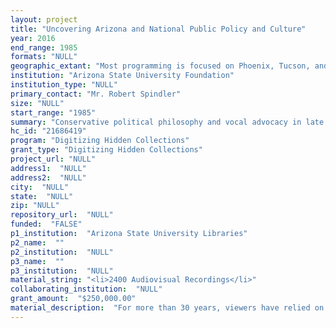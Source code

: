 ```yaml
--- 
layout: project 
title: "Uncovering Arizona and National Public Policy and Culture"
year: 2016
end_range: 1985
formats: "NULL"
geographic_extant: "Most programming is focused on Phoenix, Tucson, and the state of Arizona, but many regional issues also concern the neighboring states of California, Nevada, New Mexico, Utah, and Colorado. Mexico and national political issues are also regularly addressed."
institution: "Arizona State University Foundation"
institution_type: "NULL"
primary_contact: "Mr. Robert Spindler"
size: "NULL"
start_range: "1985"
summary: "Conservative political philosophy and vocal advocacy in late 20th century Arizona precipitated nationally controversial legislation that paralleled or presaged debates and similar actions in other states. The period from 1985 to 1996 will be remembered as a transformative time in development of local and national public policies and programs for water resources management, border control and immigration, public and charter schools, tribal governance, cultural diversity, the arts, environmental protection, health care, civil rights, and voting rights. These issues precipitate actions and debates across America to this day. We will exemplify CLIR's core values and collaborative spirit, spark creative digital humanities research and community discussion, and reveal changes in Arizona and America over time. New production workflows will enable global open access to our previously hidden video archive of the award winning Arizona PBS (hereafter AZPBS) Arizona Horizon television programs."
hc_id: "21686419"
program: "Digitizing Hidden Collections"
grant_type: "Digitizing Hidden Collections"
project_url: "NULL"
address1:  "NULL"
address2:  "NULL"
city:  "NULL"
state:  "NULL"
zip: "NULL"
repository_url:  "NULL"
funded:  "FALSE"
p1_institution:  "Arizona State University Libraries"
p2_name:  ""
p2_institution:  "NULL"
p3_name:  ""
p3_institution:  "NULL"
material_string: "<li>2400 Audiovisual Recordings</li>"
collaborating_institution:  "NULL"
grant_amount:  "$250,000.00"
material_description:  "For more than 30 years, viewers have relied on Arizona Horizon for in-depth coverage of issues of concern to Arizonans, and ASU Libraries has preserved these programs for AZPBS since 1989. Skilled hosts interview key community leaders, change makers, advocates and political leaders, or panelists engage in balanced discussions of critical, timely or controversial topics. Each thirty minute episode is presented in 2-3 segments concerning a specific topic, and some programs include background stories that prepare the audience for detailed discussions. Each Friday the \"Journalists Roundtable\" edition presents analysis of the week's events. Community interest is increasing: Horizon reached 3,500,665 viewers across all airs on all channels in 2015, up 15% over 2012. Notable recurring guests include Arizona governors Bruce Babbitt and Janet Napolitano, US Senators John McCain, Jon Kyl and Dennis DeConcini and Maricopa County Sheriff Joe Arpaio. Appearances by national experts include journalist Walter Cronkite and Craig Barrett of Intel Corporation. Topics of national scholarly interest include groundwater management, the Colorado River and water supply, immigration, regional transportation, English language requirements, and Indian gaming."
---
```

